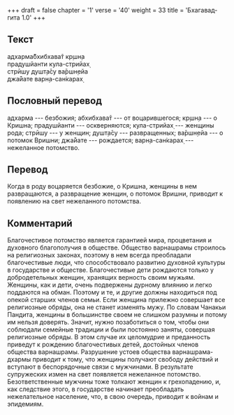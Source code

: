 +++
draft = false
chapter = '1'
verse = '40'
weight = 33
title = 'Бхагавад-гита 1.0'
+++
## Текст

адхарма̄бхибхава̄т кр̣шн̣а  
прадушйанти кула-стрийах̣  
стрӣшу душт̣а̄су ва̄ршн̣ейа  
джа̄йате варн̣а-сан̇карах̣

## Пословный перевод

адхарма --- безбожия; абхибхава̄т --- от воцарившегося; кр̣шн̣а --- о
Кришна; прадушйанти --- оскверняются; кула-стрийах̣ --- женщины рода;
стрӣшу --- у женщин; душт̣а̄су --- развращенных; ва̄ршн̣ейа --- о потомок
Вришни; джа̄йате --- рождается; варн̣а-сан̇карах̣ --- нежеланное потомство.

## Перевод

Когда в роду воцаряется безбожие, о Кришна, женщины в нем развращаются,
а развращение женщин, о потомок Вришни, приводит к появлению на свет
нежеланного потомства.

## Комментарий

Благочестивое потомство является гарантией мира, процветания и духовного
благополучия в обществе. Общество варнашрамы строилось на религиозных
законах, поэтому в нем всегда преобладали благочестивые люди, что
способствовало развитию духовной культуры в государстве и обществе.
Благочестивые дети рождаются только у добродетельных женщин, хранящих
верность своим мужьям. Женщины, как и дети, очень подвержены дурному
влиянию и легко поддаются на обман. Поэтому и те, и другие должны
находиться под опекой старших членов семьи. Если женщина прилежно
совершает все религиозные обряды, она не станет изменять мужу. По словам
Чанакьи Пандита, женщины в большинстве своем не слишком разумны и потому
им нельзя доверять. Значит, нужно позаботиться о том, чтобы они
соблюдали семейные традиции и были постоянно заняты, совершая
религиозные обряды. В этом случае их целомудрие и преданность приведут к
рождению благочестивых детей, достойных членов общества варнашрамы.
Разрушение устоев общества варнашрама-дхармы приводит к тому, что
женщины получают свободу действий и вступают в беспорядочные связи с
мужчинами. В результате супружеских измен на свет появляется нежеланное
потомство. Безответственные мужчины тоже толкают женщин к грехопадению,
и, как следствие этого, в государстве начинает преобладать нежелательное
население, что, в свою очередь, приводит к войнам и эпидемиям.
